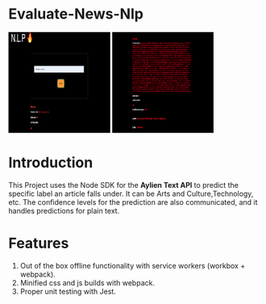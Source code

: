 # Evaluate-News-Nlp

<p float="left">
  <img src="./pictures/first.png" width="40%" height="200">
  <img src="./pictures/second.png" width="40%" height="200">
</p> 


# Introduction
This Project uses the Node SDK for the **Aylien Text API** to predict the specific label an article falls under. It can be Arts and Culture,Technology, etc. The confidence levels for the prediction are also communicated, and it handles predictions for plain text.

# Features
1. Out of the box offline functionality with service workers (workbox + webpack).
2. Minified css and js builds with webpack.
3. Proper unit testing with Jest.
